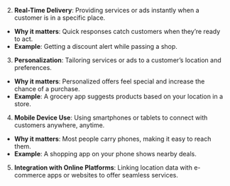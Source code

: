2. **Real-Time Delivery**: Providing services or ads instantly when a customer is in a specific place.
- **Why it matters**: Quick responses catch customers when they’re ready to act.
- **Example**: Getting a discount alert while passing a shop.

3. **Personalization**: Tailoring services or ads to a customer’s location and preferences.
- **Why it matters**: Personalized offers feel special and increase the chance of a purchase.
- **Example**: A grocery app suggests products based on your location in a store.

4. **Mobile Device Use**: Using smartphones or tablets to connect with customers anywhere, anytime.
- **Why it matters**: Most people carry phones, making it easy to reach them.
- **Example**: A shopping app on your phone shows nearby deals.

5. **Integration with Online Platforms**: Linking location data with e-commerce apps or websites to offer seamless services.